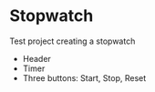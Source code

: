 # Stopwatch

Test project creating a stopwatch
- Header
- Timer
- Three buttons: Start, Stop, Reset
